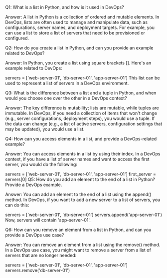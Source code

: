 Q1: What is a list in Python, and how is it used in DevOps?

Answer: A list in Python is a collection of ordered and mutable elements. In DevOps, lists are often used to manage and manipulate data, such as configurations, server names, and deployment targets. For example, you can use a list to store a list of servers that need to be provisioned or configured.

Q2: How do you create a list in Python, and can you provide an example related to DevOps?

Answer: In Python, you create a list using square brackets []. Here's an example related to DevOps:

servers = ['web-server-01', 'db-server-01', 'app-server-01']
This list can be used to represent a list of servers in a DevOps environment.

Q3: What is the difference between a list and a tuple in Python, and when would you choose one over the other in a DevOps context?

Answer: The key difference is mutability; lists are mutable, while tuples are immutable. In DevOps, if you need a collection of items that won't change (e.g., server configurations, deployment steps), you would use a tuple. If the data can change (e.g., a list of active servers, configuration settings that may be updated), you would use a list.

Q4: How can you access elements in a list, and provide a DevOps-related example?

Answer: You can access elements in a list by using their index. In a DevOps context, if you have a list of server names and want to access the first server, you would do the following:

servers = ['web-server-01', 'db-server-01', 'app-server-01']
first_server = servers[0]
Q5: How do you add an element to the end of a list in Python? Provide a DevOps example.

Answer: You can add an element to the end of a list using the append() method. In DevOps, if you want to add a new server to a list of servers, you can do this:

servers = ['web-server-01', 'db-server-01']
servers.append('app-server-01')
Now, servers will contain 'app-server-01'.

Q6: How can you remove an element from a list in Python, and can you provide a DevOps use case?

Answer: You can remove an element from a list using the remove() method. In a DevOps use case, you might want to remove a server from a list of servers that are no longer needed:

servers = ['web-server-01', 'db-server-01', 'app-server-01']
servers.remove('db-server-01')